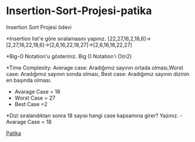 # Insertion-Sort-Projesi-patika
Insertion Sort Projesi ödevi


*Insertion list'e göre sıralamasını yapınız.
[22,27,16,2,18,6]->[2,27,16,22,18,6]->[2,6,16,22,18,27]->[2,6,16,18,22,27]

*Big-O Notation'u gösteriniz.
Big O Notation'ı O(n2)

*Time Complexity: Average case: Aradığımız sayının ortada olması,Worst case: Aradığımız sayının sonda olması, Best case: Aradığımız sayının dizinin en başında olması.
- Avarage Case = 18
- Worst Case = 27
- Best Case =2

*Dizi sıralandıktan sonra 18 sayısı hangi case kapsamına girer? Yazınız.
-Avarage Case = 18

[Patika](https://app.patika.dev/)